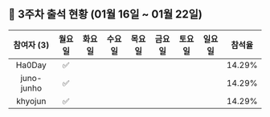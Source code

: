 ## :pushpin: 3주차 출석 현황 (01월 16일 ~ 01월 22일)

| 참여자 (3) | 월요일 | 화요일 | 수요일 | 목요일 | 금요일 | 토요일 | 일요일 | 참석율 |
|:---:|:---:|:---:|:---:|:---:|:---:|:---:|:---:|:---:|
| Ha0Day |:white_check_mark:| | | | | | | 14.29% |
| juno-junho |:white_check_mark:| | | | | | | 14.29% |
| khyojun |:white_check_mark:| | | | | | | 14.29% |
